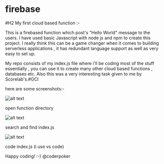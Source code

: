 # firebase
#H2
My first cloud based function :-

This is a firebased function which post's "Hello World" message to the users.
I have used basic Javascript with node js and npm to create this project.
I really think this can be a game changer when it comes to building serverless applications , it has redundant language support 
as well as very easy to set up.

My repo consists of my index.js file where i'll be coding most of the stuff essentially , you can use it to create many other cloud 
based functions , databases etc.
Also this was a very interesting task given to me by Scorelab's.#GCI

here are some screenshots:-


![alt text](https://image.ibb.co/kM39vR/open_function_dir.png "open function directory")


open function directory




![alt text](https://preview.ibb.co/mxK4Um/index_jpg.png "open index.js")


search and find index.js





![alt text](https://image.ibb.co/dVYW9m/code.png "code index.js")


code index.js (i use vs code)

Happy coding! :-)
@coderpoker
